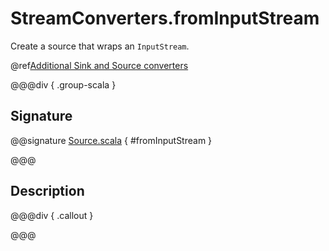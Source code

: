 # StreamConverters.fromInputStream

Create a source that wraps an `InputStream`.

@ref[Additional Sink and Source converters](../index.md#additional-sink-and-source-converters)

@@@div { .group-scala }

## Signature

@@signature [Source.scala]($akka$/akka-stream/src/main/scala/akka/stream/scaladsl/StreamConverters.scala) { #fromInputStream }

@@@

## Description



@@@div { .callout }

@@@

